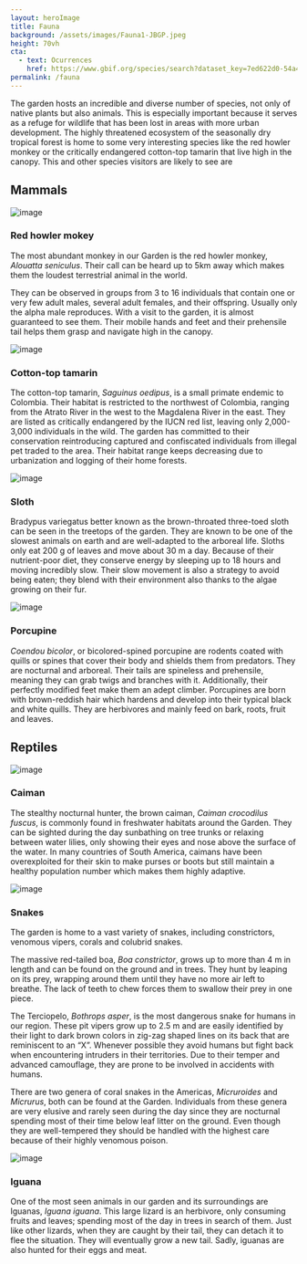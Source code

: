 ```yaml
---
layout: heroImage 
title: Fauna
background: /assets/images/Fauna1-JBGP.jpeg
height: 70vh
cta:
  - text: Ocurrences
    href: https://www.gbif.org/species/search?dataset_key=7ed622d0-54a4-45b1-9af0-3f06e9a1a279&origin=SOURCE&advanced=1
permalink: /fauna
---
```

The garden hosts an incredible and diverse number of species, not only of native plants but also animals. This is especially important because it serves as a refuge for wildlife that has been lost in areas with more urban development. The highly threatened ecosystem of the seasonally dry tropical forest is home to some very interesting species like the red howler monkey or the critically endangered cotton-top tamarin that live high in the canopy. This and other species visitors are likely to see are

## Mammals 

![image](/assets/images/HowlerJBGP.jpeg)
### Red howler mokey 
The most abundant monkey in our Garden is the red howler monkey, *Alouatta seniculus*. Their call can be heard up to 5km away which makes them the loudest terrestrial animal in the world.

They can be observed in groups from 3 to 16 individuals that contain one or very few adult males, several adult females, and their offspring. Usually only the alpha male reproduces. With a visit to the garden, it is almost guaranteed to see them. Their mobile hands and feet and their prehensile tail helps them grasp and navigate high in the canopy. 

![image](/assets/images/MandarinJBGP.jpeg)
### Cotton-top tamarin
The cotton-top tamarin, *Saguinus oedipus*, is a small primate endemic to Colombia. Their habitat is restricted to the northwest of Colombia, ranging from the Atrato River in the west to the Magdalena River in the east. They are listed as critically endangered by the IUCN red list, leaving only 2,000-3,000 individuals in the wild. The garden has committed to their conservation reintroducing captured and confiscated individuals from illegal pet traded to the area. Their habitat range keeps decreasing due to urbanization and logging of their home forests.

![image](/assets/images/SlothJBGP.jpeg)
### Sloth
Bradypus variegatus better known as the brown-throated three-toed sloth can be seen in the treetops of the garden. They are known to be one of the slowest animals on earth and are well-adapted to the arboreal life. Sloths only eat 200 g of leaves and move about 30 m a day. Because of their nutrient-poor diet, they conserve energy by sleeping up to 18 hours and moving incredibly slow. Their slow movement is also a strategy to avoid being eaten; they blend with their environment also thanks to the algae growing on their fur.

![image](/assets/images/PorcupineJBGP.jpeg)
### Porcupine
*Coendou bicolor*, or bicolored-spined porcupine are rodents coated with quills or spines that cover their body and shields them from predators. They are nocturnal and arboreal. Their tails are spineless and prehensile, meaning they can grab twigs and branches with it. Additionally, their perfectly modified feet make them an adept climber. Porcupines are born with brown-reddish hair which hardens and develop into their typical black and white quills. They are herbivores and mainly feed on bark, roots, fruit and leaves.

## Reptiles
![image](/assets/images/CaimanJBGP.jpeg)
### Caiman
The stealthy nocturnal hunter, the brown caiman, *Caiman crocodilus fuscus*, is commonly found in freshwater habitats around the Garden. They can be sighted during the day sunbathing on tree trunks or relaxing between water lilies, only showing their eyes and nose above the surface of the water.  In many countries of South America, caimans have been overexploited for their skin to make purses or boots but still maintain a healthy population number which makes them highly adaptive.

![image](/assets/images/SnakesJBGP.jpeg)
### Snakes
The garden is home to a vast variety of snakes, including constrictors, venomous vipers, corals and colubrid snakes.

The massive red-tailed boa, *Boa constrictor*, grows up to more than 4 m in length and can be found on the ground and in trees. They hunt by leaping on its prey, wrapping around them until they have no more air left to breathe. The lack of teeth to chew forces them to swallow their prey in one piece.

The Terciopelo, *Bothrops asper*, is the most dangerous snake for humans in our region. These pit vipers grow up to 2.5 m and are easily identified by their light to dark brown colors in zig-zag shaped lines on its back that are reminiscent to an “X”. Whenever possible they avoid humans but fight back when encountering intruders in their territories. Due to their temper and advanced camouflage, they are prone to be involved in accidents with humans.

There are two genera of coral snakes in the Americas, *Micruroides* and *Micrurus*, both can be found at the Garden. Individuals from these genera are very elusive and rarely seen during the day since they are nocturnal spending most of their time below leaf litter on the ground. Even though they are well-tempered they should be handled with the highest care because of their highly venomous poison.

![image](/assets/images/IguanaJBGP.jpeg)
### Iguana
One of the most seen animals in our garden and its surroundings are Iguanas, *Iguana iguana*. This large lizard is an herbivore, only consuming fruits and leaves; spending most of the day in trees in search of them. Just like other lizards, when they are caught by their tail, they can detach it to flee the situation. They will eventually grow a new tail. Sadly, iguanas are also hunted for their eggs and meat.
